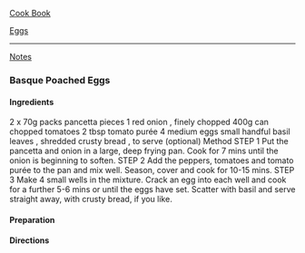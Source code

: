 [Cook Book]()  

[Eggs]()  

----  

[Notes]()  

### Basque Poached Eggs  

#### Ingredients  

2 x 70g packs pancetta pieces 1 red onion , finely chopped 400g can chopped tomatoes 2 tbsp tomato purée 4 medium eggs small handful basil leaves , shredded crusty bread , to serve (optional)
Method
STEP 1
Put the pancetta and onion in a large, deep frying pan. Cook for 7 mins until the onion is beginning to soften.
STEP 2
Add the peppers, tomatoes and tomato purée to the pan and mix well. Season, cover and cook for 10-15 mins.
STEP 3
Make 4 small wells in the mixture. Crack an egg into each well and cook for a further 5-6 mins or until the eggs have set. Scatter with basil and serve straight away, with crusty bread, if you like.

#### Preparation  



#### Directions  
